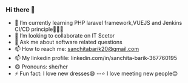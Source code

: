 ### Hi there 👋

- 🌱 I’m currently learning PHP laravel framework,VUEJS and Jenkins CI/CD principle👩🏻‍💻
- 👯 I’m looking to collaborate on IT Scetor
- 💬 Ask me about software related questions
- 📫 How to reach me: sanchitabarik20@gmail.com
- 📫 My linkedin profile: linkedin.com/in/sanchita-barik-367760195
- 😄 Pronouns: she/her
- ⚡ Fun fact: I love new dresses😄
--⭐ I love meeting new people😊
